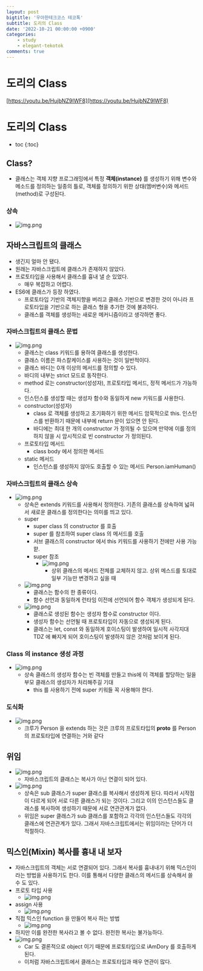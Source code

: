 ```yaml
---
layout: post
bigtitle: '우아한테크코스 테코톡'
subtitle: 도리의 Class
date: '2022-10-21 00:00:00 +0900'
categories:
    - study
    - elegant-tekotok
comments: true
---
```


# 도리의 Class  
[https://youtu.be/HujbNZ9IWF8](https://youtu.be/HujbNZ9IWF8)

# 도리의 Class
* toc
{:toc}

## Class?
+ 클래스는 객체 지향 프로그래밍에서 특정 __객체(instance)__ 를 생성하기 위해 변수와 메소드를 정의하는 일종의 틀로, 객체를 정의하기 위한 상태(멤버변수)와 메서드(method)로 구성된다. 

### 상속 
+ ![img.png](/assets/img/elegant-tekotok/inheritance.png)

## 자바스크립트의 클래스 
+ 생긴지 얼마 안 됐다. 
+ 원래는 자바스크립트에 클래스가 존재하지 않았다. 
+ 프로토타입을 사용해서 클래스를 흉내 낼 순 있었다. 
  + 매우 복잡하고 어렵다.
+ ES6에 클래스가 등장 하였다.
  + 프로토타입 기반의 객체지향을 버리고 클래스 기반으로 변경한 것이 아니라 프로토타입을 기반으로 하는 클래스 형을 추가한 것에 불과하다. 
  + 클래스를 객체를 생성하는 새로운 메커니즘이라고 생각하면 좋다.

### 자바스크립트의 클래스 문법 
+ ![img.png](/assets/img/elegant-tekotok/JavascriptClass.png)
  + 클래스는 class 키워드를 용하여 클래스를 생성한다.
  + 클래스 이름은 파스칼케이스를 사용하는 것이 일반적이다.
  + 클래스 바디는 0개 이상의 메서드를 정의할 수 있다. 
  + 바디의 내부는 strict 모드로 동작한다.
  + method 로는 constructor(성성자), 프로토타입 메서드, 정적 메서드가 가능하다.
  + 인스턴스를 생성할 때는 생성자 함수와 동일하게 new 키워드를 사용한다.
  + constructor(성성자)
    + class 로 객체를 생성하고 초기화하기 위한 메서드 암묵적으로 this. 인스턴스를 반환하기 때문에 내부에 return 문이 있으면 안 된다. 
    + 바디에는 최대 한 개의 constructor 가 정의될 수 있으며  만약에 이를 정의하지 않을 시 암시적으로 빈 constructor 가 정의된다. 
  + 프로토타입 메서드
    + class body 에서 정의한 메서드 
  + static 메서드
    + 인스턴스를 생성하지 않아도 호출할 수 있는 메서드 Person.iamHuman()

### 자바스크립트의 클래스 상속
+ ![img.png](/assets/img/elegant-tekotok/JavascriptClass2.png)
  + 상속은 extends 키워드를 사용해서 정의한다. 기존의 클래스를 상속하여 넓혀서 새로운 클래스를 정의한다는 의미를 띄고 있다.
  + super
    + super class 의 constructor 를 호출
    + super 를 참조하여 super class 의 메서드를 호출 
    + 서브 클래스의 constructor 에서 this 키워드를 사용하기 전에만 사용 가능핟. 
    + super 참조
      + ![img.png](/assets/img/elegant-tekotok/JavascriptClass3.png)
        + 상위 클래스의 메서드 전체를 교체하지 않고. 상위 메스드를 토대로 일부 기능만 변경하고 싶을 때
  + ![img.png](/assets/img/elegant-tekotok/JavascriptClass4.png)
    + 클래스는 함수의 한 종류이다.
    + 함수 선언과 동일하게 런타임 이전에 선언되어 함수 객체가 생성되게 된다. 
  + ![img.png](/assets/img/elegant-tekotok/JavascriptClass5.png)
    + 클래스로 생성된 함수는 생성자 함수로 constructor 이다. 
    + 생성자 함수는 선언될 때 프로토타입이 자동으로 생성되게 된다. 
    + 클래스는 let, const 와 동일하게 호이스팅이 발생하여 일시적 사각지대 TDZ 에 빠지게 되어 호이스팅이 발생하지 않은 것처럼 보이게 된다. 

### Class 의 instance 생성 과정 
+ ![img.png](/assets/img/elegant-tekotok/JavascriptClass6.png)
  + 상속 클래스의 생성자 함수는 빈 객체를 만들고 this에 이 객체를 할당하는 일을 부모 클래스의 생성자가 처리해주길 기대
    + this 를 사용하기 전에 super 키워들 꼭 사용해야 한다. 

### 도식화 
+ ![img.png](/assets/img/elegant-tekotok/JavascriptClass7.png)
  + 크루가 Person 을 extends 하는 것은 크루의 프로토타입의 __proto__ 를 Person 의 프로토타입에 연결하는 거와 같다 

## 위임
+ ![img.png](/assets/img/elegant-tekotok/JavascriptClass8.png)
  + 자바스크립트의 클래스는 복사가 아닌 연결이 되어 있다.
+ ![img.png](/assets/img/elegant-tekotok/JavascriptClass9.png)
  + 상속은 sub 클래스가 super 클래스를 복사해서 생성하게 된다. 따라서 시작점이 다르게 되어 서로 다른 클래스가 되는 것이다. 
  그리고 이의 인스턴스들도 클래스를 복사하여 생성하기 때문에 서로 연관관계가 없다. 
  + 위임은 super 클래스가 sub 클래스를 포함하고 각각의 인스턴스들도 각각의 클래스에 연관관계가 있다. 그래서 자바스크립트에서는 위임이라는 단어가 더 적절하다. 

## 믹스인(Mixin) 복사를 흉내 내 보자
+ 자바스크립트의 객체는 서로 연결되어 있다. 그래서 복사를 흉내내기 위해 믹스인이라는 방법을 사용하기도 한다. 이를 통해서 다양한 클래스의 메서드를 상속해서 쓸 수 도 있다. 
+ 프로토 타입 사용
  + ![img.png](/assets/img/elegant-tekotok/JavascriptClass10.png)
+ assign 사용 
  + ![img.png](/assets/img/elegant-tekotok/JavascriptClass11.png)
+ 직접 믹스인 function 을 만들어 복사 하는 방법 
  + ![img.png](/assets/img/elegant-tekotok/JavascriptClass12.png)
+ 하지만 이를 완전한 복사라고 볼 수 없다. 완전한 복사는 불가능하다. 
+ ![img.png](/assets/img/elegant-tekotok/JavascriptClass13.png)
  + Car 도 결론적으로 object 이기 때문에 프로토타입으로 iAmDory 를 호출하게 된다.
  + 이처럼 자바스크립트에서 클래스는 프로토타입과 매우 연관이 많다. 
